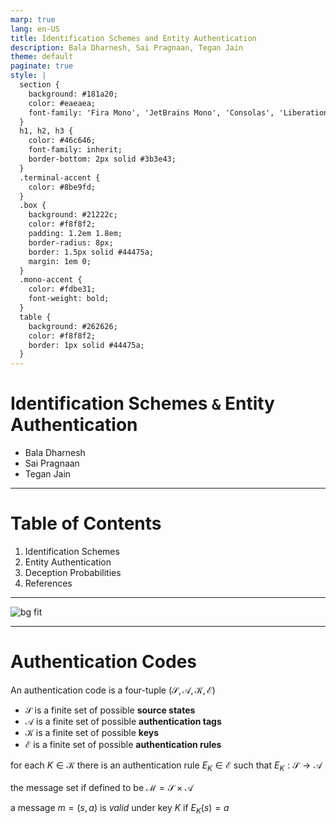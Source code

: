 ```yaml
---
marp: true
lang: en-US
title: Identification Schemes and Entity Authentication
description: Bala Dharnesh, Sai Pragnaan, Tegan Jain
theme: default
paginate: true
style: |
  section {
    background: #181a20;
    color: #eaeaea;
    font-family: 'Fira Mono', 'JetBrains Mono', 'Consolas', 'Liberation Mono', 'Courier New', monospace;
  }
  h1, h2, h3 {
    color: #46c646;
    font-family: inherit;
    border-bottom: 2px solid #3b3e43;
  }
  .terminal-accent {
    color: #8be9fd;
  }
  .box {
    background: #21222c;
    color: #f8f8f2;
    padding: 1.2em 1.8em;
    border-radius: 8px;
    border: 1.5px solid #44475a;
    margin: 1em 0;
  }
  .mono-accent {
    color: #fdbe31;
    font-weight: bold;
  }
  table {
    background: #262626;
    color: #f8f8f2;
    border: 1px solid #44475a;
  }
---
```


<!-- _class: lead terminal-accent -->
# Identification Schemes `&` Entity Authentication

- Bala Dharnesh  
- Sai Pragnaan  
- Tegan Jain

---

# Table of Contents

1. Identification Schemes
1. Entity Authentication
1. Deception Probabilities
1. References

---

![bg fit](https://img.ifunny.co/images/c507464316caee4e0eeffdc7a5cef1f93ee4a09bd2d77cecae8de6dd1fa5e9f9_1.jpg)

---

# Authentication Codes

An authentication code is a four-tuple $(\mathcal{S, A, K, E})$
- $\mathcal{S}$ is a finite set of possible **source states**
- $\mathcal{A}$ is a finite set of possible **authentication tags**
- $\mathcal{K}$ is a finite set of possible **keys**
- $\mathcal{E}$ is a finite set of possible **authentication rules**

for each $K \in \mathcal{K}$ there is an authentication rule $E_K \in \mathcal{E}$ such that $E_K : \mathcal{S} \to \mathcal{A}$

the message set if defined to be $\mathcal{M} = \mathcal{S} \times \mathcal{A}$

a message $m = (s, a)$ is *valid* under key $K$ if $E_K(s) = a$